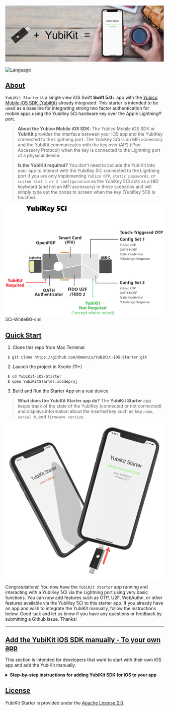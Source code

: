 ![YubiKey 5Ci image](./docassets/yubikit-starter-banner-sml.png)

[![Language](https://img.shields.io/badge/Swift-5.0-blue.svg?style=plastic&colorB=68B7EB)]()

## [About](#about)

`YubiKit Starter` is a single view iOS Swift **Swift 5.0**+ app with the [Yubico Mobile iOS SDK (YubiKit)](https://github.com/YubicoLabs/yubikit-ios) already integrated. This starter is intended to be used as a baseline for integrating strong two factor authentication for mobile apps using the YubiKey 5Ci hardware key over the Apple Lightning® port.

> **About the Yubico Mobile iOS SDK**: The Yubico Mobile iOS SDK or **YubiKit** provides the interface between your iOS app and the YubiKey connected to the Lightning port. The YubiKey 5Ci is an MFi accessory and the YubiKit communicates with the key over iAP2 (iPod Accessory Protocol) when the key is connected to the Lightning port of a physical device.

> **Is the YubiKit required?** You don't need to include the YubiKit into your app to interact with the YubiKey 5Ci connected to the Lightning port if you are only implementing `Yubico OTP`, `static passwords`, or `custom slot 1 or 2 configuration` as the YubiKey 5Ci acts as a HID keyboard (and not an MFi accessory) in these scenarios and will simply type out the codes to screen when the key (YubiKey 5Ci) is touched.

![YubiKey 5Ci image](./docassets/5Ci-WhiteBG-sml.png)
5Ci-WhiteBG-sml

## [Quick Start](#quickstart)

1. Clone this repo from Mac Terminal
```git
 $ git clone https://github.com/dmennis/YubiKit-iOS-Starter.git
```
2. Launch the project in Xcode (11+) 
```git
 $ cd YubiKit-iOS-Starter
 $ open YubiKitStarter.xcodeproj
```
3. Build and Run the Starter App on a real device


> **What does the YubiKit Starter app do?**
The **YubiKit Starter** app keeps track of the state of the YubiKey (connected or not connected) and displays information about the inserted key such as key `name`, `serial #`, and `firmware version`. 

![YubiKit Starter App Screen](./docassets/yubikit-starter-screens-key-sml.png)

Congratulations! You now have the `YubiKit Starter` app running and interacting with a YubiKey 5Ci via the Lightning port using very basic functions. You can now add features such as OTP, U2F, WebAuthn, or other features available via the YubiKey 5Ci to this starter app. If you already have an app and wish to integrate the YubiKit manually, follow the instructions below. Good luck and let us know if you have any questions or feedback by submitting a Github issue. Thanks!

---

## [Add the YubiKit iOS SDK manually - To your own app](#manual)
This section is intended for developers that want to start with their own iOS app and add  the YubiKit manually.

<details><summary><strong>Step-by-step instructions for adding YubiKit SDK for iOS to your app</strong></summary><p>

## [Add the YubiKit SDK for iOS to an existing app](#addyubikitsdk)
YubiKit SDK is currently available through a static framework and can be added to any new or existing iOS Xcode project.

**[Download YubiKit SDK for iOS (zip file)]**

1. [Download](https://github.com/Yubico/yubikit-ios/releases/download/2.0.0/YubiKit_2_0_0.zip) the YubiKit SDK for iOS (.zip) to your desktop.

2. Unzip YubiKit_2_0_0.zip

**[Add YubiKit folder to your Xcode project]**

3. Drag the entire `/YubiKit_2_0_0/YubiKit` folder to your YubiKitStarter Xcode project. Check the option *Copy items if needed*. 

**[Linked Frameworks and Libraries]**

4. `Project Settings` > `General` > `Linked Frameworks and Libraries`.
Click + and select Add Other. Locate the ``libYubiKit.a`` in YubiKit/debug_universal folder and add it.
![lib](./docassets/libYubiKit.png)

**[Library Search Paths]**

5. ``Build Settings`` > Filter by 'Library Search Paths', expand to show debug & release.
Set Release to ``YubiKit/release`` folder and
Set Debug to ``YubiKit/debug_universal`` folder.
![Library Search Path](./docassets/header-library-search-paths.png)

**[Header Search Paths]**

6. ``Build Settings`` > Filter by 'Header Search Path'. Set both Debug & Release to ``./YubiKit/**`` (recursive)

**[-ObjC flag]**

7. Add -ObjC flag
``Build Settings`` > Filter by 'Other Linker Flags'. Add the ``-ObjC`` flag to Debug and Release
![Linker Flag](./docassets/linker-flag.png)

8. **Add a Bridging-Header**

    You can add a Bridging Header manually or have Xcode do it for you. Here's how to add and configure Xcode to use the bridging header. A  bit of trickery here...
    1. Right Click in the project explorer and choose new file
    2. Selected *Objective-C File*
    3. Name it DELETE_ME or something obvious as we'll go back and delete it
    4. When prompted to have a bridging file created, **select yes**
    5. Delete the file you created (DELETE_ME.m)
    6. Add `#import <YubiKit/YubiKit.h>` to your bridging header
    ![Bridging Header](./docassets/bridging-header.png)

Let's build the project!

**[Enable Lightning Protocol]**
> The YubiKey 5Ci is an Apple MFi external accessory and communicates over iAP2. You are telling your app that all communication with the 5Ci as a supported external accessory is via `com.yubico.ylp`.


Open info.plist and add `com.yubico.ylp` as a new item under `Supported external accessory protocols`
![Bridging Header](./docassets/supported-protocols.png)

**[Grant accesss to NFC]**


Optional: if you are planning to use an NFC enabled YubiKey
Open info.plist and add the following usage:
'Privacy - NFC Scan Usage Description' - "This application needs access to NFC"
![Privacy NFC](./docassets/nfc-usage.png)

**[Grant accesss to CAMERA]**


Optional: if you are planning to use the camera to read QR codes for OTP
Open info.plist and add the following usage:
'Privacy - Camera Usage Description' - "This application needs access to Camera for reading QR codes."
![Privacy Camera](./docassets/cam-usage.png)

</p>
</details>

## [License](#license)

YubiKit Starter is provided under the [Apache License 2.0](https://github.com/dmennis/YubiKit-iOS-Starter/blob/master/LICENSE).